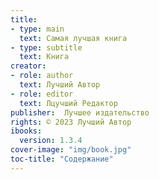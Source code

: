 ```yaml
---
title:
- type: main
  text: Самая лучшая книга
- type: subtitle
  text: Книга
creator:
- role: author
  text: Лучший Автор
- role: editor
  text: Лцучший Редактор
publisher:  Лучшее издательство
rights: © 2023 Лучший Автор
ibooks:
  version: 1.3.4
cover-image: "img/book.jpg"
toc-title: "Содержание"
---
```

